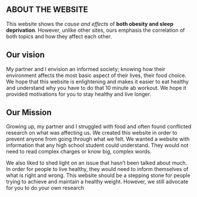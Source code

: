 ## ABOUT THE WEBSITE
This website shows the *cause and effects* of **both obesity and sleep deprivation**. However, unlike other sites, ours emphasis the correlation of both topics and how they affect each other. 

## Our vision
My partner and I envision an informed society; knowing how their environment affects the most basic aspect of their lives, their food choice. We hope that this website is enlightening and makes it easier to eat healthy and understand why you have to do that 10 minute ab workout. We hope it provided motivations for you to stay healthy and live longer.

## Our Mission
Growing up, my partner and I struggled with food and often found conflicted research on what was affecting us. We created this website in order to prevent anyone from going through what we felt. We wanted a website with information that any high school student could understand. They would not need to read complex charges or know big, complex words.


We also liked to shed light on an issue that hasn’t been talked about much. In order for people to live healthy, they would need to inform themselves of what is right and wrong. This website should be a stepping stone for people trying to achieve and maintain a healthy weight. However, we still advocate for you to do your own research
